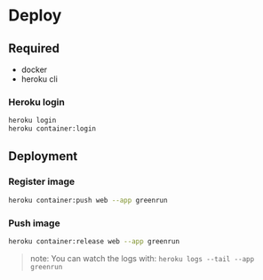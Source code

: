 # Deploy

## Required
- docker
- heroku cli

### Heroku login
```bash
heroku login
heroku container:login
```

## Deployment
### Register image

```bash
heroku container:push web --app greenrun
```

### Push image

```bash
heroku container:release web --app greenrun
```

> note:
> You can watch the logs with: 
> `heroku logs --tail --app greenrun`
